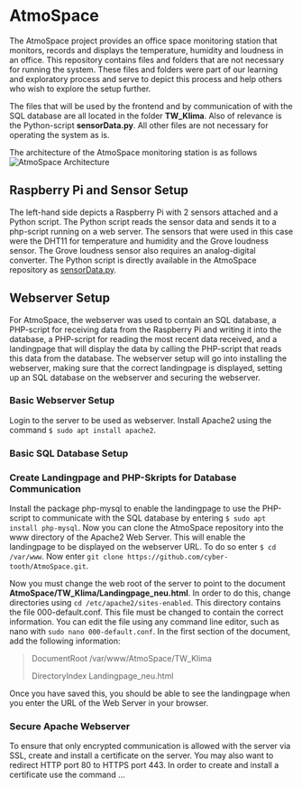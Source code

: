 # AtmoSpace

The AtmoSpace project provides an office space monitoring station that monitors, records and displays the temperature, humidity and loudness in an office. 
This repository contains files and folders that are not necessary for running the system. These files and folders were part of our learning and exploratory process and serve to depict this process and help others who wish to explore the setup further.

The files that will be used by the frontend and by communication of with the SQL database are all located in the folder **TW_Klima**. Also of relevance is the Python-script **sensorData.py**. All other files are not necessary for operating the system as is.

The architecture of the AtmoSpace monitoring station is as follows
![AtmoSpace Architecture](https://github.com/cyber-tooth/AtmoSpace/blob/master/ArchDiagram.png)
## Raspberry Pi and Sensor Setup
The left-hand side depicts a Raspberry Pi with 2 sensors attached and a Python script. The Python script reads the sensor data and sends it to a php-script running on a web server. The sensors that were used in this case were the DHT11 for temperature and humidity and the Grove loudness sensor. The Grove loudness sensor also requires an analog-digital converter.
The Python script is directly available in the AtmoSpace repository as [sensorData.py](https://github.com/cyber-tooth/AtmoSpace/blob/master/sensorData.py).
## Webserver Setup
For AtmoSpace, the webserver was used to contain an SQL database, a PHP-script for receiving data from the Raspberry Pi and writing it into the database, a PHP-script for reading the most recent data received, and a landingpage that will display the data by calling the PHP-script that reads this data from the database.
The webserver setup will go into installing the webserver, making sure that the correct landingpage is displayed, setting up an SQL database on the webserver and securing the webserver.
### Basic Webserver Setup
Login to the server to be used as webserver. Install Apache2 using the command `$ sudo apt install apache2`.
### Basic SQL Database Setup

### Create Landingpage and PHP-Skripts for Database Communication
Install the package php-mysql to enable the landingpage to use the PHP-script to communicate with the SQL database by entering `$ sudo apt install php-mysql`.
Now you can clone the AtmoSpace repository into the www directory of the Apache2 Web Server. This will enable the landingpage to be displayed on the webserver URL. To do so enter `$ cd /var/www`. Now enter `git clone https://github.com/cyber-tooth/AtmoSpace.git`.

Now you must change the web root of the server to point to the document **AtmoSpace/TW_Klima/Landingpage_neu.html**. In order to do this, change directories using `cd /etc/apache2/sites-enabled`. This directory contains the file 000-default.conf. This file must be changed to contain the correct information. You can edit the file using any command line editor, such as nano with `sudo nano 000-default.conf`. In the first section of the document, add the following information: 
> DocumentRoot /var/www/AtmoSpace/TW_Klima
> 
> DirectoryIndex Landingpage_neu.html

Once you have saved this, you should be able to see the landingpage when you enter the URL of the Web Server in your browser.

### Secure Apache Webserver
To ensure that only encrypted communication is allowed with the server via SSL, create and install a certificate on the server. You may also want to redirect HTTP port 80 to HTTPS port 443.
In order to create and install a certificate use the command ...
